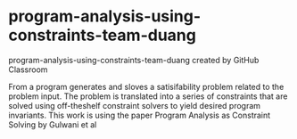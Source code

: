 # program-analysis-using-constraints-team-duang
program-analysis-using-constraints-team-duang created by GitHub Classroom

From a program generates and sloves a satisifability problem related to the problem input. The problem is translated into a series of constraints that are solved using off-theshelf constraint solvers to yield desired program invariants.
This work is using the paper Program Analysis as Constraint Solving by Gulwani et al
